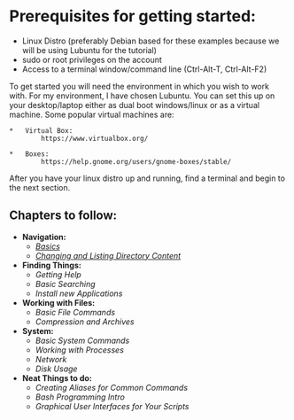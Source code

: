 # Prerequisites for getting started: 
*   Linux Distro (preferably  Debian based for these examples because we will be using Lubuntu for the tutorial)
*   sudo or root privileges on the account
*   Access to a terminal window/command line (Ctrl-Alt-T, Ctrl-Alt-F2)


To get started you will need the environment in which you wish to work with.  For my environment, I have chosen Lubuntu.  You can set this up on your desktop/laptop either as dual boot windows/linux or as a virtual machine. Some popular virtual machines are: 

    *   Virtual Box: 
            https://www.virtualbox.org/

    *   Boxes: 
            https://help.gnome.org/users/gnome-boxes/stable/


After you have your linux distro up and running, find a terminal and begin to the next section. 


## Chapters to follow: 

*   **Navigation:** 
    *   [_Basics_](./1.Navigation/a.Basics.md)
    *   [_Changing and Listing Directory Content_](./1.Navigation/b.Changing_and_Listing_Directory_Content.md)
*   **Finding Things:**
    *   _Getting Help_
    *   _Basic Searching_
    *   _Install new Applications_
*   **Working with Files:**
    *   _Basic File Commands_
    *   _Compression and Archives_
*   **System:**
    *   _Basic System Commands_
    *   _Working with Processes_
    *   _Network_
    *   _Disk Usage_
*   **Neat Things to do:**
    *   _Creating Aliases for Common Commands_
    *   _Bash Programming Intro_
    *   _Graphical User Interfaces for Your Scripts_


